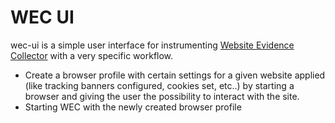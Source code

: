 # WEC UI

wec-ui is a simple user interface for instrumenting [Website Evidence Collector](https://github.com/EU-EDPS/website-evidence-collector) with a very specific workflow.
* Create a browser profile with certain settings for a given website applied (like tracking banners configured, cookies set, etc..) by starting a browser and giving the user the possibility to interact with the site.
* Starting WEC with the newly created browser profile

